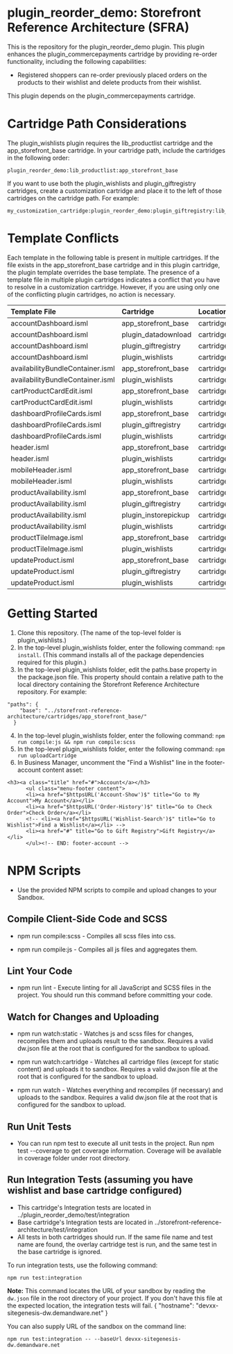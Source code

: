 # plugin\_reorder\_demo: Storefront Reference Architecture (SFRA)

This is the repository for the plugin\_reorder\_demo plugin. This plugin enhances the plugin\_commercepayments cartridge by providing re-order functionality, including the following capabilities:

* Registered shoppers can re-order previously placed orders on the  products to their wishlist and delete products from their wishlist.

This plugin depends on the plugin\_commercepayments cartridge.

# Cartridge Path Considerations
The plugin\_wishlists plugin requires the lib\_productlist cartridge and the app\_storefront\_base cartridge. In your cartridge path, include the cartridges in the following order:

```
plugin_reorder_demo:lib_productlist:app_storefront_base
```

If you want to use both the plugin\_wishlists and plugin\_giftregistry cartridges, create a customization cartridge and place it to the left of those cartridges on the cartridge path. For example:

```
my_customization_cartridge:plugin_reorder_demo:plugin_giftregistry:lib_productlist:app_storefront_base
```

# Template Conflicts

Each template in the following table is present in multiple cartridges. If the file
exists in the app\_storefront\_base cartridge and in this plugin cartridge,
the plugin template overrides the base template. The presence
of a template file in multiple plugin cartridges indicates a conflict that you
have to resolve in a customization cartridge. However, if you are using
only one of the conflicting plugin cartridges, no action is necessary.

| Template File | Cartridge | Location |
| :--- | :--- | :--- |
|accountDashboard.isml|app\_storefront\_base|cartridge/templates/default/account/accountDashboard.isml|
|accountDashboard.isml|plugin\_datadownload|cartridge/templates/default/account/accountDashboard.isml|
|accountDashboard.isml|plugin\_giftregistry|cartridge/templates/default/account/accountDashboard.isml|
|accountDashboard.isml|plugin\_wishlists|cartridge/templates/default/account/accountDashboard.isml|
|availabilityBundleContainer.isml|app\_storefront\_base|cartridge/templates/default/product/components/availabilityBundleContainer.isml|
|availabilityBundleContainer.isml|plugin\_wishlists|cartridge/templates/default/product/components/availabilityBundleContainer.isml|
|cartProductCardEdit.isml|app\_storefront\_base|cartridge/templates/default/cart/productCard/cartProductCardEdit.isml|
|cartProductCardEdit.isml|plugin\_wishlists|cartridge/templates/default/cart/productCard/cartProductCardEdit.isml|
|dashboardProfileCards.isml|app\_storefront\_base|cartridge/templates/default/account/dashboardProfileCards.isml|
|dashboardProfileCards.isml|plugin\_giftregistry|cartridge/templates/default/account/dashboardProfileCards.isml|
|dashboardProfileCards.isml|plugin\_wishlists|cartridge/templates/default/account/dashboardProfileCards.isml|
|header.isml|app\_storefront\_base|cartridge/templates/default/account/header.isml|
|header.isml|plugin\_wishlists|cartridge/templates/default/account/header.isml|
|mobileHeader.isml|app\_storefront\_base|cartridge/templates/default/account/mobileHeader.isml|
|mobileHeader.isml|plugin\_wishlists|cartridge/templates/default/account/mobileHeader.isml|
|productAvailability.isml|app\_storefront\_base|cartridge/templates/default/product/components/productAvailability.isml|
|productAvailability.isml|plugin\_giftregistry|cartridge/templates/default/product/components/productAvailability.isml|
|productAvailability.isml|plugin\_instorepickup|cartridge/templates/default/product/components/productAvailability.isml|
|productAvailability.isml|plugin\_wishlists|cartridge/templates/default/product/components/productAvailability.isml|
|productTileImage.isml|app\_storefront\_base|cartridge/templates/default/product/components/productTileImage.isml|
|productTileImage.isml|plugin\_wishlists|cartridge/templates/default/product/components/productTileImage.isml|
|updateProduct.isml|app\_storefront\_base|cartridge/templates/default/product/components/updateProduct.isml|
|updateProduct.isml|plugin\_giftregistry|cartridge/templates/default/product/components/updateProduct.isml|
|updateProduct.isml|plugin\_wishlists|cartridge/templates/default/product/components/updateProduct.isml|

# Getting Started

1. Clone this repository. (The name of the top-level folder is plugin\_wishlists.)
2. In the top-level plugin\_wishlists folder, enter the following command: `npm install`. (This command installs all of the package dependencies required for this plugin.)
3. In the top-level plugin\_wishlists folder, edit the paths.base property in the package.json file. This property should contain a relative path to the local directory containing the Storefront Reference Architecture repository. For example:
```
"paths": {
    "base": "../storefront-reference-architecture/cartridges/app_storefront_base/"
  }
```
4. In the top-level plugin\_wishlists folder, enter the following command: `npm run compile:js && npm run compile:scss`
5. In the top-level plugin\_wishlists folder, enter the following command: `npm run uploadCartridge`
6. In Business Manager, uncomment the "Find a Wishlist" line in the footer-account content asset:
```
<h3><a class="title" href="#">Account</a></h3>
      <ul class="menu-footer content">
      <li><a href="$httpsURL('Account-Show')$" title="Go to My Account">My Account</a></li>
      <li><a href="$httpsURL('Order-History')$" title="Go to Check Order">Check Order</a></li>
      <!-- <li><a href="$httpsURL('Wishlist-Search')$" title="Go to Wishlist">Find a Wishlist</a></li> -->
      <li><a href="#" title="Go to Gift Registry">Gift Registry</a></li>
      </ul><!-- END: footer-account -->
```


# NPM Scripts

* Use the provided NPM scripts to compile and upload changes to your Sandbox.

## Compile Client-Side Code and SCSS

* npm run compile:scss - Compiles all scss files into css.

* npm run compile:js - Compiles all js files and aggregates them.

## Lint Your Code

* npm run lint - Execute linting for all JavaScript and SCSS files in the project. You should run this command before committing your code.

## Watch for Changes and Uploading

* npm run watch:static - Watches js and scss files for changes, recompiles them and uploads result to the sandbox. Requires a valid dw.json file at the root that is configured for the sandbox to upload.

* npm run watch:cartridge - Watches all cartridge files (except for static content) and uploads it to sandbox. Requires a valid dw.json file at the root that is configured for the sandbox to upload.

* npm run watch - Watches everything and recompiles (if necessary) and uploads to the sandbox. Requires a valid dw.json file at the root that is configured for the sandbox to upload.

## Run Unit Tests

* You can run npm test to execute all unit tests in the project. Run npm test --coverage to get coverage information. Coverage will be available in coverage folder under root directory.

## Run Integration Tests (assuming you have wishlist and base cartridge configured)

* This cartridge's Integration tests are located in ../plugin_reorder_demo/test/integration
* Base cartridge's Integration tests are located in ../storefront-reference-architecture/test/integration
* All tests in both cartridges should run. If the same file name and test name are found, the overlay cartridge test is run, and the same test in the base cartridge is ignored.

To run integration tests, use the following command:

```
npm run test:integration
```

**Note:** This command locates the URL of your sandbox by reading the `dw.json` file in the root directory of your project. If you don't have this file at the expected location, the integration tests will fail.
{
    "hostname": "devxx-sitegenesis-dw.demandware.net"
}

You can also supply URL of the sandbox on the command line:

```
npm run test:integration -- --baseUrl devxx-sitegenesis-dw.demandware.net
```

